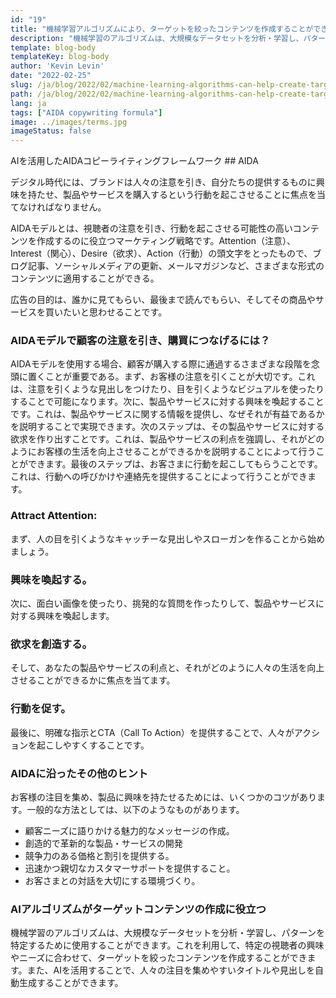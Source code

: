 ```yaml
---
id: "19"
title: "機械学習アルゴリズムにより、ターゲットを絞ったコンテンツを作成することができます"
description: "機械学習のアルゴリズムは、大規模なデータセットを分析・学習し、パターンを特定するために使用することができます。これを利用して、特定の視聴者の興味に基づいたコンテンツを作成することができます。機械学習を利用することで、企業は顧客にとってより適切なコンテンツを作成し、売上を伸ばすことができる。"
template: blog-body
templateKey: blog-body
author: 'Kevin Levin'
date: "2022-02-25"
slug: /ja/blog/2022/02/machine-learning-algorithms-can-help-create-targeted-content
path: /ja/blog/2022/02/machine-learning-algorithms-can-help-create-targeted-content
lang: ja
tags: ["AIDA copywriting formula"]
image: ../images/terms.jpg
imageStatus: false
---
```

AIを活用したAIDAコピーライティングフレームワーク ## AIDA

デジタル時代には、ブランドは人々の注意を引き、自分たちの提供するものに興味を持たせ、製品やサービスを購入するという行動を起こさせることに焦点を当てなければなりません。

AIDAモデルとは、視聴者の注意を引き、行動を起こさせる可能性の高いコンテンツを作成するのに役立つマーケティング戦略です。Attention（注意）、Interest（関心）、Desire（欲求）、Action（行動）の頭文字をとったもので、ブログ記事、ソーシャルメディアの更新、メールマガジンなど、さまざまな形式のコンテンツに適用することができる。

広告の目的は、誰かに見てもらい、最後まで読んでもらい、そしてその商品やサービスを買いたいと思わせることです。



### AIDAモデルで顧客の注意を引き、購買につなげるには？

AIDAモデルを使用する場合、顧客が購入する際に通過するさまざまな段階を念頭に置くことが重要である。まず、お客様の注意を引くことが大切です。これは、注意を引くような見出しをつけたり、目を引くようなビジュアルを使ったりすることで可能になります。次に、製品やサービスに対する興味を喚起することです。これは、製品やサービスに関する情報を提供し、なぜそれが有益であるかを説明することで実現できます。次のステップは、その製品やサービスに対する欲求を作り出すことです。これは、製品やサービスの利点を強調し、それがどのようにお客様の生活を向上させることができるかを説明することによって行うことができます。最後のステップは、お客さまに行動を起こしてもらうことです。これは、行動への呼びかけや連絡先を提供することによって行うことができます。




### Attract Attention:

まず、人の目を引くようなキャッチーな見出しやスローガンを作ることから始めましょう。


### 興味を喚起する。

次に、面白い画像を使ったり、挑発的な質問を作ったりして、製品やサービスに対する興味を喚起します。


### 欲求を創造する。

そして、あなたの製品やサービスの利点と、それがどのように人々の生活を向上させることができるかに焦点を当てます。

### 行動を促す。


最後に、明確な指示とCTA（Call To Action）を提供することで、人々がアクションを起こしやすくすることです。



### AIDAに沿ったその他のヒント

お客様の注目を集め、製品に興味を持たせるためには、いくつかのコツがあります。一般的な方法としては、以下のようなものがあります。

- 顧客ニーズに語りかける魅力的なメッセージの作成。
- 創造的で革新的な製品・サービスの開発
- 競争力のある価格と割引を提供する。
- 迅速かつ親切なカスタマーサポートを提供すること。
- お客さまとの対話を大切にする環境づくり。



### AIアルゴリズムがターゲットコンテンツの作成に役立つ
機械学習のアルゴリズムは、大規模なデータセットを分析・学習し、パターンを特定するために使用することができます。これを利用して、特定の視聴者の興味やニーズに合わせて、ターゲットを絞ったコンテンツを作成することができます。また、AIを活用することで、人々の注目を集めやすいタイトルや見出しを自動生成することができます。
